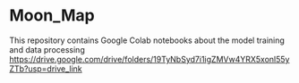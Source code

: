 # Moon_Map
This repository contains Google Colab notebooks about the model training and data processing
https://drive.google.com/drive/folders/19TyNbSyd7i1igZMVw4YRX5xonl55yZTb?usp=drive_link
